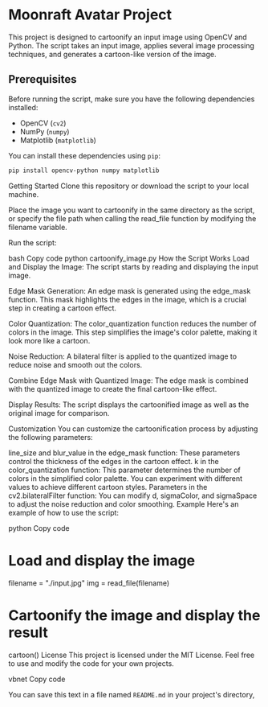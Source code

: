 # Moonraft Avatar Project

This project is designed to cartoonify an input image using OpenCV and Python. The script takes an input image, applies several image processing techniques, and generates a cartoon-like version of the image.

## Prerequisites

Before running the script, make sure you have the following dependencies installed:

- OpenCV (`cv2`)
- NumPy (`numpy`)
- Matplotlib (`matplotlib`)

You can install these dependencies using `pip`:

```bash
pip install opencv-python numpy matplotlib
```
Getting Started
Clone this repository or download the script to your local machine.

Place the image you want to cartoonify in the same directory as the script, or specify the file path when calling the read_file function by modifying the filename variable.

Run the script:

bash
Copy code
python cartoonify_image.py
How the Script Works
Load and Display the Image: The script starts by reading and displaying the input image.

Edge Mask Generation: An edge mask is generated using the edge_mask function. This mask highlights the edges in the image, which is a crucial step in creating a cartoon effect.

Color Quantization: The color_quantization function reduces the number of colors in the image. This step simplifies the image's color palette, making it look more like a cartoon.

Noise Reduction: A bilateral filter is applied to the quantized image to reduce noise and smooth out the colors.

Combine Edge Mask with Quantized Image: The edge mask is combined with the quantized image to create the final cartoon-like effect.

Display Results: The script displays the cartoonified image as well as the original image for comparison.

Customization
You can customize the cartoonification process by adjusting the following parameters:

line_size and blur_value in the edge_mask function: These parameters control the thickness of the edges in the cartoon effect.
k in the color_quantization function: This parameter determines the number of colors in the simplified color palette. You can experiment with different values to achieve different cartoon styles.
Parameters in the cv2.bilateralFilter function: You can modify d, sigmaColor, and sigmaSpace to adjust the noise reduction and color smoothing.
Example
Here's an example of how to use the script:

python
Copy code
# Load and display the image
filename = "./input.jpg"
img = read_file(filename)

# Cartoonify the image and display the result
cartoon()
License
This project is licensed under the MIT License. Feel free to use and modify the code for your own projects.

vbnet
Copy code

You can save this text in a file named `README.md` in your project's directory, 
